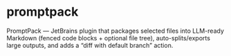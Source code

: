 # promptpack
PromptPack — JetBrains plugin that packages selected files into LLM-ready Markdown (fenced code blocks + optional file tree), auto-splits/exports large outputs, and adds a “diff with default branch” action.
